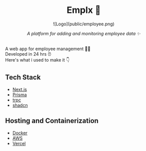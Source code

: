 <div align="center">
  <h1>Emplx 📝</h1>
  ![Logo](public/employee.png)  
  <p align="center"><i>A platform for adding and monitoring employee data ✨</i></p>
</div>


<br>
A web app for employee management 👷‍♂️<br>
Developed in 24 hrs ⏰<br>
Here's what i used to make it 👇

## Tech Stack

- [Next.js](https://nextjs.org/)
- [Prisma](https://www.prisma.io/)
- [trpc](https://trpc.io/)
- [shadcn](https://ui.shadcn.com/)

## Hosting and Containerization

- [Docker](https://www.docker.com/)
- [AWS](https://aws.amazon.com/)
- [Vercel](https://vercel.com/)
